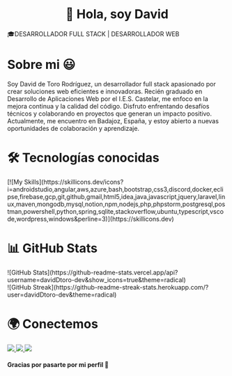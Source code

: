 <h1 align="center">👋 Hola, soy David</h1>
<p>🎓DESARROLLADOR FULL STACK | DESARROLLADOR WEB</p>



<h1>Sobre mi 😃</h1>

<p>Soy David de Toro Rodríguez, un desarrollador full stack apasionado por crear soluciones web eficientes e innovadoras. Recién graduado en Desarrollo de Aplicaciones Web por el I.E.S. Castelar, me enfoco en la mejora continua y la calidad del código. Disfruto enfrentando desafíos técnicos y colaborando en proyectos que generan un impacto positivo. Actualmente, me encuentro en Badajoz, España, y estoy abierto a nuevas oportunidades de colaboración y aprendizaje.</p>




<h1>🛠️ Tecnologías conocidas</h1>
[![My Skills](https://skillicons.dev/icons?i=androidstudio,angular,aws,azure,bash,bootstrap,css3,discord,docker,eclipse,firebase,gcp,git,github,gmail,html5,idea,java,javascript,jquery,laravel,linux,maven,mongodb,mysql,notion,npm,nodejs,php,phpstorm,postgresql,postman,powershell,python,spring,sqlite,stackoverflow,ubuntu,typescript,vscode,wordpress,windows&perline=3)](https://skillicons.dev)




<h1>📊 GitHub Stats</h1>
<p>
  ![GitHub Stats](https://github-readme-stats.vercel.app/api?username=davidDtoro-dev&show_icons=true&theme=radical)
  <br />
  ![GitHub Streak](https://github-readme-streak-stats.herokuapp.com/?user=davidDtoro-dev&theme=radical)
</p>



<h1>🌍 Conectemos</h1>
<p>
  <a href="https://linkedin.com/in/tuusuario" target="_blank">
    <img src="https://img.shields.io/badge/-LinkedIn-0A66C2?style=for-the-badge&logo=linkedin&logoColor=white" />
  </a>
  <a href="https://tuportafolio.dev" target="_blank">
    <img src="https://img.shields.io/badge/-Portafolio-000?style=for-the-badge&logo=firefox&logoColor=white" />
  </a>
  <a href="https://twitter.com/detoro_dev" target="_blank">
    <img src="https://img.shields.io/badge/-@detoro_dev-1DA1F2?style=for-the-badge&logo=twitter&logoColor=white" />
  </a>
</p>



<h4>Gracias por pasarte por mi perfil 🙌</h4>



<!--
**detoro-dev/detoro-dev** is a ✨ _special_ ✨ repository because its `README.md` (this file) appears on your GitHub profile.

Here are some ideas to get you started:

- 🔭 I’m currently working on ...
- 🌱 I’m currently learning ...
- 👯 I’m looking to collaborate on ...
- 🤔 I’m looking for help with ...
- 💬 Ask me about ...
- 📫 How to reach me: ...
- 😄 Pronouns: ...
- ⚡ Fun fact: ...
-->
